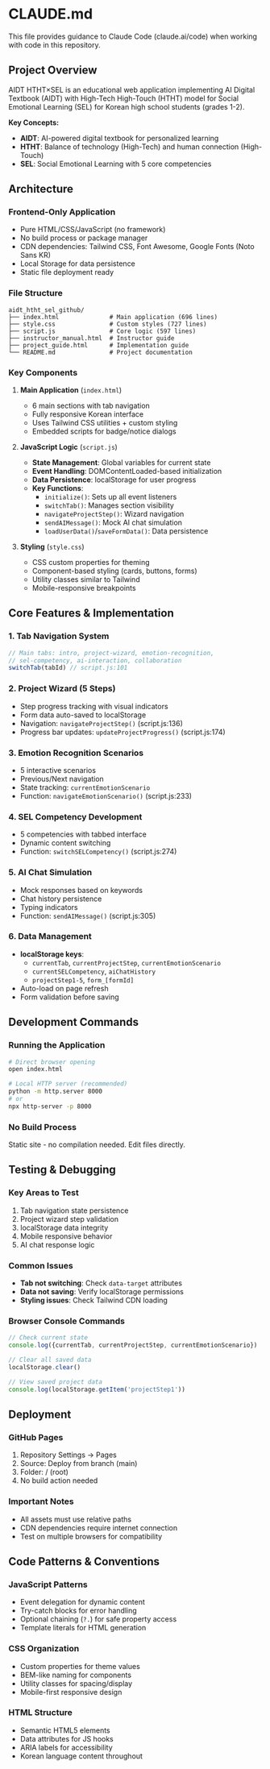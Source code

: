 # CLAUDE.md

This file provides guidance to Claude Code (claude.ai/code) when working with code in this repository.

## Project Overview

AIDT HTHT×SEL is an educational web application implementing AI Digital Textbook (AIDT) with High-Tech High-Touch (HTHT) model for Social Emotional Learning (SEL) for Korean high school students (grades 1-2).

**Key Concepts:**
- **AIDT**: AI-powered digital textbook for personalized learning
- **HTHT**: Balance of technology (High-Tech) and human connection (High-Touch)
- **SEL**: Social Emotional Learning with 5 core competencies

## Architecture

### Frontend-Only Application
- Pure HTML/CSS/JavaScript (no framework)
- No build process or package manager
- CDN dependencies: Tailwind CSS, Font Awesome, Google Fonts (Noto Sans KR)
- Local Storage for data persistence
- Static file deployment ready

### File Structure
```
aidt_htht_sel_github/
├── index.html              # Main application (696 lines)
├── style.css               # Custom styles (727 lines)
├── script.js               # Core logic (597 lines)
├── instructor_manual.html  # Instructor guide
├── project_guide.html      # Implementation guide
└── README.md               # Project documentation
```

### Key Components

1. **Main Application** (`index.html`)
   - 6 main sections with tab navigation
   - Fully responsive Korean interface
   - Uses Tailwind CSS utilities + custom styling
   - Embedded scripts for badge/notice dialogs

2. **JavaScript Logic** (`script.js`)
   - **State Management**: Global variables for current state
   - **Event Handling**: DOMContentLoaded-based initialization
   - **Data Persistence**: localStorage for user progress
   - **Key Functions**:
     - `initialize()`: Sets up all event listeners
     - `switchTab()`: Manages section visibility
     - `navigateProjectStep()`: Wizard navigation
     - `sendAIMessage()`: Mock AI chat simulation
     - `loadUserData()`/`saveFormData()`: Data persistence

3. **Styling** (`style.css`)
   - CSS custom properties for theming
   - Component-based styling (cards, buttons, forms)
   - Utility classes similar to Tailwind
   - Mobile-responsive breakpoints

## Core Features & Implementation

### 1. Tab Navigation System
```javascript
// Main tabs: intro, project-wizard, emotion-recognition, 
// sel-competency, ai-interaction, collaboration
switchTab(tabId) // script.js:101
```

### 2. Project Wizard (5 Steps)
- Step progress tracking with visual indicators
- Form data auto-saved to localStorage
- Navigation: `navigateProjectStep()` (script.js:136)
- Progress bar updates: `updateProjectProgress()` (script.js:174)

### 3. Emotion Recognition Scenarios
- 5 interactive scenarios
- Previous/Next navigation
- State tracking: `currentEmotionScenario`
- Function: `navigateEmotionScenario()` (script.js:233)

### 4. SEL Competency Development
- 5 competencies with tabbed interface
- Dynamic content switching
- Function: `switchSELCompetency()` (script.js:274)

### 5. AI Chat Simulation
- Mock responses based on keywords
- Chat history persistence
- Typing indicators
- Function: `sendAIMessage()` (script.js:305)

### 6. Data Management
- **localStorage keys**:
  - `currentTab`, `currentProjectStep`, `currentEmotionScenario`
  - `currentSELCompetency`, `aiChatHistory`
  - `projectStep1-5`, `form_[formId]`
- Auto-load on page refresh
- Form validation before saving

## Development Commands

### Running the Application
```bash
# Direct browser opening
open index.html

# Local HTTP server (recommended)
python -m http.server 8000
# or
npx http-server -p 8000
```

### No Build Process
Static site - no compilation needed. Edit files directly.

## Testing & Debugging

### Key Areas to Test
1. Tab navigation state persistence
2. Project wizard step validation
3. localStorage data integrity
4. Mobile responsive behavior
5. AI chat response logic

### Common Issues
- **Tab not switching**: Check `data-target` attributes
- **Data not saving**: Verify localStorage permissions
- **Styling issues**: Check Tailwind CDN loading

### Browser Console Commands
```javascript
// Check current state
console.log({currentTab, currentProjectStep, currentEmotionScenario})

// Clear all saved data
localStorage.clear()

// View saved project data
console.log(localStorage.getItem('projectStep1'))
```

## Deployment

### GitHub Pages
1. Repository Settings → Pages
2. Source: Deploy from branch (main)
3. Folder: / (root)
4. No build action needed

### Important Notes
- All assets must use relative paths
- CDN dependencies require internet connection
- Test on multiple browsers for compatibility

## Code Patterns & Conventions

### JavaScript Patterns
- Event delegation for dynamic content
- Try-catch blocks for error handling
- Optional chaining (`?.`) for safe property access
- Template literals for HTML generation

### CSS Organization
- Custom properties for theme values
- BEM-like naming for components
- Utility classes for spacing/display
- Mobile-first responsive design

### HTML Structure
- Semantic HTML5 elements
- Data attributes for JS hooks
- ARIA labels for accessibility
- Korean language content throughout
